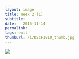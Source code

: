 ```yaml
---
layout: image
title: Week 2 (1)
subtitle: 
date:   2015-11-14
permalink: 
tags: emil
thumburl: /i/DSCF1810_thumb.jpg
---
```

![]({{site.url}}/i/DSCF1810_thumb.jpg)